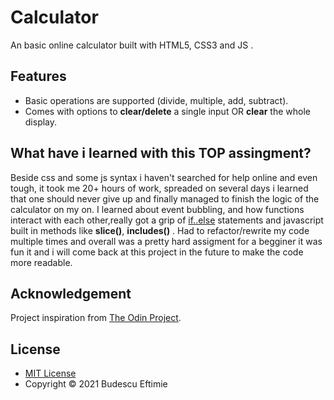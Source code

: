# Calculator

An basic online calculator built with HTML5, CSS3 and JS .

## Features

* Basic operations are supported (divide, multiple, add, subtract).
* Comes with options to __clear/delete__ a single input OR __clear__ the whole display.

## What have i learned with this TOP assingment?

  Beside css and some js syntax i haven't searched for help online and even tough, it took me 20+ hours of work, spreaded on several days i learned that one should never give up and finally managed to finish the logic of the calculator on my on.
  I learned about event bubbling, and how functions interact with each other,really got a grip of [if..else](https://developer.mozilla.org/en-US/docs/Web/JavaScript/Reference/Statements/if...else) statements and javascript built in methods like __slice()__, __includes()__ .
  Had to refactor/rewrite my code multiple times and overall was a pretty hard assigment for a begginer it was fun it and i will come back at this project  in the future to make the code more readable.

## Acknowledgement

Project inspiration from [The Odin Project](https://www.theodinproject.com/home).

## License

* [MIT License](https://opensource.org/licenses/MIT)
* Copyright &copy; 2021 Budescu Eftimie